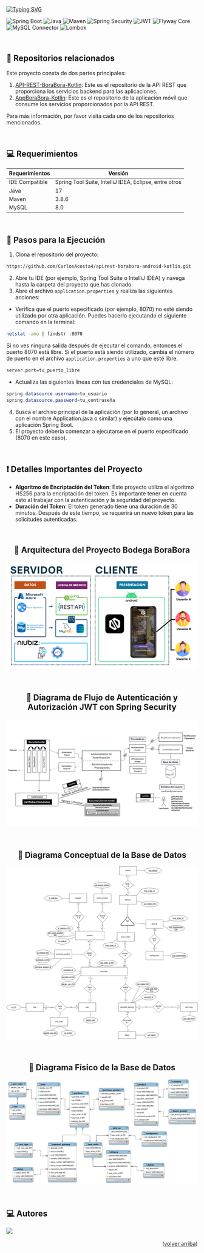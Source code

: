 <a name="readme-top"></a>

<a href="https://git.io/typing-svg"><img src="https://readme-typing-svg.demolab.com?font=Fira+Code&weight=600&size=43&pause=1000&color=D3D302&random=false&width=680&height=60&lines=API+REST+-+Bodega+BoraBora;APP+M%C3%B3vil+-+Kotlin" alt="Typing SVG" /></a>

![Spring Boot](https://img.shields.io/badge/Spring%20Boot-3.1.0-brightgreen)
![Java](https://img.shields.io/badge/Java-17-orange)
![Maven](https://img.shields.io/badge/Maven-3.8.6-red)
![Spring Security](https://img.shields.io/badge/Spring%20Security-6.1.0-green)
![JWT](https://img.shields.io/badge/JWT-4.2.1-yellow)
![Flyway Core](https://img.shields.io/badge/Flyway%20Core-9.16.3-blue)
![MySQL Connector](https://img.shields.io/badge/MySQL%20Connector-8.0.33-red)
![Lombok](https://img.shields.io/badge/Lombok-1.18.26-blue)

<br>

## 📌 Repositorios relacionados
Este proyecto consta de dos partes principales:
1. [API-REST-BoraBora-Kotlin](https://github.com/CarlosAcosta4/apirest-borabora-android-kotlin): Este es el repositorio de la API REST que proporciona los servicios backend para las aplicaciones.
2. [AppBoraBora-Kotlin](https://github.com/brigittev0/AppBoraMovil): Este es el repositorio de la aplicación móvil que consume los servicios proporcionados por la API REST.

Para más información, por favor visita cada uno de los repositorios mencionados.

<br>

## 💻 Requerimientos
| Requerimientos | Versión |
|-----------|---------|
| IDE Compatible | Spring Tool Suite, IntelliJ IDEA, Eclipse, entre otros |
| Java      | 17      |
| Maven     | 3.8.6   |
| MySQL     | 8.0     |

<br>

## 🚀 Pasos para la Ejecución
1. Clona el repositorio del proyecto:
```bash 
https://github.com/CarlosAcosta4/apirest-borabora-android-kotlin.git
```
2. Abre tu IDE (por ejemplo, Spring Tool Suite o IntelliJ IDEA) y navega hasta la carpeta del proyecto que has clonado.
3. Abre el archivo `application.properties` y realiza las siguientes acciones:
+ Verifica que el puerto especificado (por ejemplo, 8070) no esté siendo utilizado por otra aplicación. Puedes hacerlo ejecutando el siguiente comando en la terminal:
```bash
netstat -ano | findstr :8070
```
Si no ves ninguna salida después de ejecutar el comando, entonces el puerto 8070 está libre.
Si el puerto está siendo utilizado, cambia el número de puerto en el archivo `application.properties` a uno que esté libre.
```bash
server.port=tu_puerto_libre
```
+ Actualiza las siguientes líneas con tus credenciales de MySQL:
```java
spring.datasource.username=tu_usuario
spring.datasource.password=tu_contraseña
```
4. Busca el archivo principal de la aplicación (por lo general, un archivo con el nombre Application.java o similar) y ejecútalo como una aplicación Spring Boot.
5. El proyecto debería comenzar a ejecutarse en el puerto especificado (8070 en este caso).

<br>

## ❗ Detalles Importantes del Proyecto
- **Algoritmo de Encriptación del Token**: Este proyecto utiliza el algoritmo HS256 para la encriptación del token. Es importante tener en cuenta esto al trabajar con la autenticación y la seguridad del proyecto.
- **Duración del Token**: El token generado tiene una duración de 30 minutos. Después de este tiempo, se requerirá un nuevo token para las solicitudes autenticadas.

<br>

<div align="center">
  
## 🔹 Arquitectura del Proyecto Bodega BoraBora
![Arquitectura](./src/main/img/Arquitectura.png)

<br>

## 🔸 Diagrama de Flujo de Autenticación y Autorización JWT con Spring Security
![DiagramaSecurityJWT](./src/main/img/DiagramaSecurityJWT.png)

<br>

## 🔹 Diagrama Conceptual de la Base de Datos
![Conceptual](./src/main/img/Conceptual.png)

<br>

## 🔸 Diagrama Físico de la Base de Datos
![Fisico](./src/main/img/Fisico.png)
</div>

<br>

## 💻 Autores
<a href="https://github.com/CarlosAcosta4/apirest-borabora-android-kotlin/graphs/contributors">
  <img src="https://contrib.rocks/image?repo=CarlosAcosta4/apirest-borabora-android-kotlin" />
</a>

<p align="right">(<a href="#readme-top">volver arriba</a>)</p>


